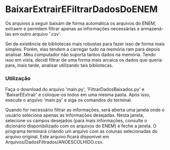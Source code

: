 # BaixarExtrairEFiltrarDadosDoENEM
Os arquivos a seguir baixam de forma automática os arquivos do ENEM, extraem e permitem filtrar apenas as informações necessárias e armazená-las em outro arquivo '.csv'.

Sei da existência de bibliotecas mais robustas para fazer isso de forma mais simples. Porém, elas tendem a carregar tudo na memória ram para depois analisar. Meu computador não suporta tantos dados na memória.
Tendo isso em vista, decidi filtrar de uma forma mais arcaica os dados que queria para, mais tarde, analisar utilizando tais bibliotecas.

### Utilização
Faça o download do arquivo 'main.py', 'FiltrarDadosBaixados.py' e 'BaixarEExtrair' e coloque-os todos em uma mesma pasta. Após isso, execute o arquivo 'main.py' e siga os comandos do terminal.

Quando for necessário filtrar as informações, será aberta uma janela onde o usuário seleciona apenas as informações desejadas. Nesta janela, selecione os campos desejados (para mais informações, consulte o dicionário disponibilizado com os arquivos do ENEM) e feche a janela. O programa terminará criando um arquivo com as colunas selecionadas do arquivo original. Este arquivo ficará disponível em Arquivos/DadosFiltrados/ANOESCOLHIDO.csv.
